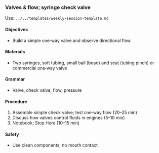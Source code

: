 ### Valves & flow; syringe check valve

Use: `../../templates/weekly-session-template.md`

#### Objectives
- Build a simple one‑way valve and observe directional flow

#### Materials
- Two syringes, soft tubing, small ball (bead) and seat (tubing pinch) or commercial one‑way valve

#### Grammar
- Valve, check valve, flow, pressure

#### Procedure
1) Assemble simple check valve; test one‑way flow (20–25 min)
2) Discuss how valves control fluids in engines (5–10 min)
3) Notebook; Stop Here (10–15 min)

#### Safety
- Use clean components; no mouth contact
